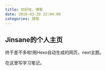 ```yaml
---
title: 你好哇，博客
date: 2018-03-28 22:04:00
categories: 随笔
---
```


## Jinsane的个人主页
终于差不多啦!用Hexo自动生成的网页，next主题。

在这里写学习笔记。
